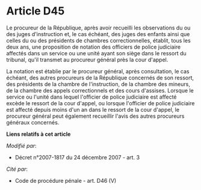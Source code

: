 # Article D45

Le procureur de la République, après avoir recueilli les observations du ou des juges d'instruction et, le cas échéant, des
juges des enfants ainsi que celles du ou des présidents de chambres correctionnelles, établit, tous les deux ans, une
proposition de notation des officiers de police judiciaire affectés dans un service ou une unité ayant son siège dans le
ressort du tribunal, qu'il transmet au procureur général près la cour d'appel.

La notation est établie par le procureur général, après consultation, le cas échéant, des autres procureurs de la République
concernés de son ressort, des présidents de la chambre de l'instruction, de la chambre des mineurs, de la chambre des appels
correctionnels et des cours d'assises. Lorsque le service ou l'unité dans lequel l'officier de police judiciaire est affecté
excède le ressort de la cour d'appel, ou lorsque l'officier de police judiciaire est affecté depuis moins d'un an dans le
ressort de la cour d'appel, le procureur général peut également recueillir l'avis des autres procureurs généraux concernés.

**Liens relatifs à cet article**

_Modifié par_:

  - Décret n°2007-1817 du 24 décembre 2007 - art. 3

_Cité par_:

  - Code de procédure pénale - art. D46 (V)
